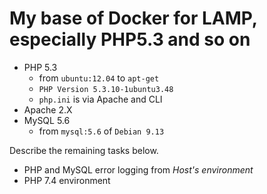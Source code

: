 # My base of Docker for LAMP, especially PHP5.3 and so on

- PHP 5.3
  - from `ubuntu:12.04` to `apt-get`
  - `PHP Version 5.3.10-1ubuntu3.48`
  - `php.ini` is via Apache and CLI
- Apache 2.X
- MySQL 5.6
  - from `mysql:5.6` of `Debian 9.13`

Describe the remaining tasks below.

- PHP and MySQL error logging from _Host's environment_
- PHP 7.4 environment
